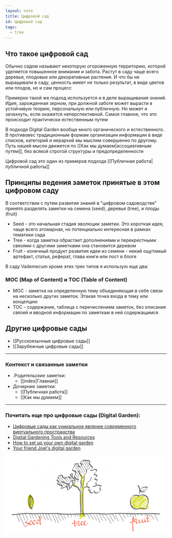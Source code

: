 ```yaml
---
layout: note
title: Цифровой сад
id: Цифровой сад
tags:
  - tree
---
```

## Что такое цифровой сад
Обычно садом называют некоторую огороженную территорию, которой уделяется повышенное внимание и забота. Растут в саду чаще всего деревья, плодовые или декоративные растения. И что бы не выращивали в саду, ценность имеет не только результат, в виде цветов или плодов, но и сам процесс

Примерно такой же подход используется и в деле выращивания знаний. Идея, зарожденная зерном, при должной заботе может вырасти в устойчивую теорию, персональную или публичную. Но может и зачахнуть, если окажется неперспективной. Самое главное, что это происходит практически естественным путем

В подходе Digital Garden вообще много органического и естественного. В противовес традиционным формам организации информации в виде списков, категорий и иерархий мы мыслим совершенно по другому. Путь нашей мысли движется по [[Как мы думаем|ассоциативным путям]], без всякой строгой структуры и предопределенности

Цифровой сад это один из примеров подхода [[Публичная работа|публичной работы]]

## Принципы ведения заметок принятые в этом цифровом саду
В соответствии с путем развития знаний в "цифровом садоводстве" принято разделять заметки на семена (seed), деревья (tree), и плоды (fruit)
- Seed - это начальная стадия эволюции заметки. Это короткая идея, чаще всего атомарная, но потенциально интересная в рамках тематики сада
- Tree - когда заметка обрастает дополнениями и перекрестными связями с другими заметками она становится деревом
- Fruit - конечный продукт развития идеи из семени - некий ощутимый артефакт, статья, реферат, глава книги или пост в блоге

В саду Vademecum кроме этих трех типов я использую еще два: 
### MOC (Map of Content) и TOC (Table of Content)
 - MOC - заметка на определенную тему объединяющая в себе связи на несколько других заметок. Этакая точка входа в тему или концепцию
- TOC - содержание, таблица с перечислением заметок, без описания связей и вводной информации по заметкам в ней содержащимся

## Другие цифровые сады
- [[Русскоязычные цифровые сады]]
- [[Зарубежные цифровые сады]]


---
### Контекст и связанные заметки
- .Родительские заметки:
	- [[index|Главная]]
- Дочерние заметки:
	- [[Публичная работа]]
	- [[Как мы думаем]]


---
### Почитать еще про цифровые сады (Digital Garden):
- [Цифровые сады как уникальное явление современного виртуального пространства](https://zttl.space/t/czifrovye-sady-kak-unikalnoe-yavlenie-sovremennogo-virtualnogo-prostranstva/349/35)
- [Digital Gardening Tools and Resources](https://github.com/MaggieAppleton/digital-gardeners)
- [How to set up your own digital garden](https://nesslabs.com/digital-garden-set-up)
- [Your friend Joel's digital garden](https://joelhooks.com/digital-garden)

![](../assets/Pasted%20image%2020230528215535.png)